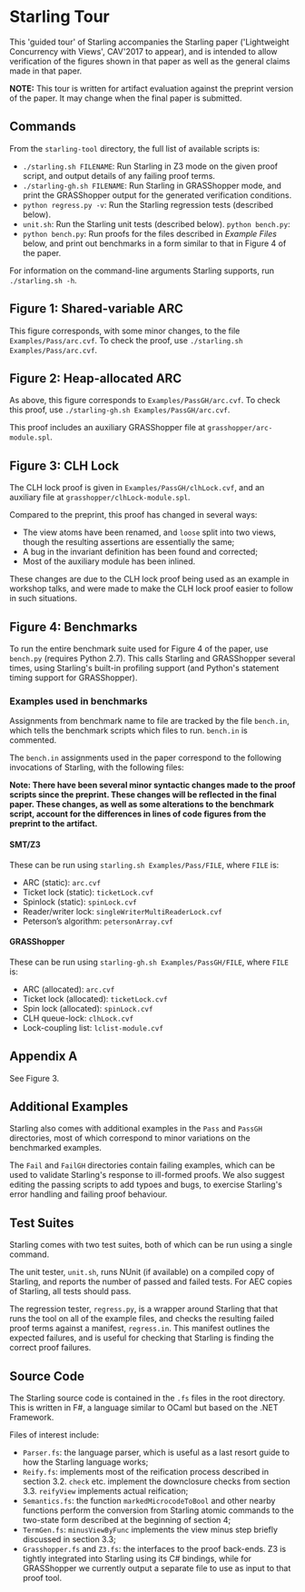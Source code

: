 # Starling Tour

This 'guided tour' of Starling accompanies the Starling paper ('Lightweight
Concurrency with Views', CAV'2017 to appear), and is intended to allow
verification of the figures shown in that paper as well as the general
claims made in that paper.

**NOTE:** This tour is written for artifact evaluation against the preprint
version of the paper.  It may change when the final paper is submitted.


## Commands

From the `starling-tool` directory, the full list of available scripts is:

* `./starling.sh FILENAME`: Run Starling in Z3 mode on the given proof script,
  and output details of any failing proof terms.
* `./starling-gh.sh FILENAME`: Run Starling in GRASShopper mode, and print
  the GRASShopper output for the generated verification conditions.
* `python regress.py -v`: Run the Starling regression tests (described below).
* `unit.sh`: Run the Starling unit tests (described below).  `python bench.py`:
* `python bench.py`: Run proofs for the files described in _Example Files_ below,
  and print out benchmarks in a form similar to that in Figure 4 of
  the paper.

For information on the command-line arguments Starling supports, run
`./starling.sh -h`.


## Figure 1: Shared-variable ARC

This figure corresponds, with some minor changes, to the file
`Examples/Pass/arc.cvf`.  To check the proof, use
`./starling.sh Examples/Pass/arc.cvf`.


## Figure 2: Heap-allocated ARC

As above, this figure corresponds to `Examples/PassGH/arc.cvf`.  To check
this proof, use `./starling-gh.sh Examples/PassGH/arc.cvf`.

This proof includes an auxiliary GRASShopper file at
`grasshopper/arc-module.spl`.


## Figure 3: CLH Lock

The CLH lock proof is given in `Examples/PassGH/clhLock.cvf`, and an
auxiliary file at `grasshopper/clhLock-module.spl`.

Compared to the preprint, this proof has changed in several ways:

- The view atoms have been renamed, and `loose` split into two views,
  though the resulting assertions are essentially the same;
- A bug in the invariant definition has been found and corrected;
- Most of the auxiliary module has been inlined.

These changes are due to the CLH lock proof being used as an example
in workshop talks, and were made to make the CLH lock proof easier to
follow in such situations.


## Figure 4: Benchmarks

To run the entire benchmark suite used for Figure 4 of the paper, use
`bench.py` (requires Python 2.7).  This calls Starling and GRASShopper
several times, using Starling's built-in profiling support (and Python's
statement timing support for GRASShopper).

### Examples used in benchmarks

Assignments from benchmark name to file are tracked by the file
`bench.in`, which tells the benchmark scripts which files to run.
`bench.in` is commented.

The `bench.in` assignments used in the paper correspond to the following
invocations of Starling, with the following files:

**Note: There have been several minor syntactic changes made to the proof
scripts since the preprint.  These changes will be reflected in the final
paper.  These changes, as well as some alterations to the benchmark script,
account for the differences in lines of code figures from the preprint to
the artifact.**

#### SMT/Z3

These can be run using `starling.sh Examples/Pass/FILE`, where `FILE` is:

* ARC (static): `arc.cvf`
* Ticket lock (static): `ticketLock.cvf`
* Spinlock (static): `spinLock.cvf`
* Reader/writer lock: `singleWriterMultiReaderLock.cvf`
* Peterson’s algorithm: `petersonArray.cvf`

#### GRASShopper

These can be run using `starling-gh.sh Examples/PassGH/FILE`, where `FILE` is:

* ARC (allocated): `arc.cvf`
* Ticket lock (allocated): `ticketLock.cvf`
* Spin lock (allocated): `spinLock.cvf`
* CLH queue-lock: `clhLock.cvf`
* Lock-coupling list: `lclist-module.cvf`


## Appendix A

See Figure 3.


## Additional Examples

Starling also comes with additional examples in the `Pass` and `PassGH`
directories, most of which correspond to minor variations on the benchmarked
examples.

The `Fail` and `FailGH` directories contain failing examples, which can be
used to validate Starling's response to ill-formed proofs.  We also suggest
editing the passing scripts to add typoes and bugs, to exercise Starling's
error handling and failing proof behaviour.


## Test Suites

Starling comes with two test suites, both of which can be run using a single
command.

The unit tester, `unit.sh`, runs NUnit (if available) on a compiled copy of
Starling, and reports the number of passed and failed tests.  For AEC copies of
Starling, all tests should pass.

The regression tester, `regress.py`, is a wrapper around Starling that that
runs the tool on all of the example files, and checks the resulting failed
proof terms against a manifest, `regress.in`.  This manifest outlines the
expected failures, and is useful for checking that Starling is finding the
correct proof failures.


## Source Code

The Starling source code is contained in the `.fs` files in the root directory.
This is written in F#, a language similar to OCaml but based on the .NET
Framework.

Files of interest include:

* `Parser.fs`: the language parser, which is useful as a last resort guide to
  how the Starling language works;
* `Reify.fs`: implements most of the reification process described
  in section 3.2. `check` etc. implement the downclosure checks
  from section 3.3. `reifyView` implements actual reification;
* `Semantics.fs`: the function `markedMicrocodeToBool` and other nearby
  functions perform the conversion from Starling atomic commands to
  the two-state form described at the beginning of section 4;
* `TermGen.fs`: `minusViewByFunc` implements the view minus step
  briefly discussed in section 3.3;
* `Grasshopper.fs` and `Z3.fs`: the interfaces to the proof
  back-ends.  Z3 is tightly integrated into Starling using its C# bindings,
  while for GRASShopper we currently output a separate file to use as input to
  that proof tool.
